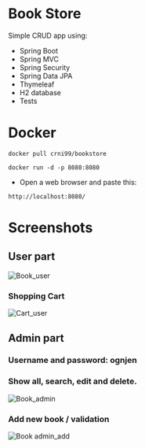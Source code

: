 # Book Store

Simple CRUD app using:

- Spring Boot
- Spring MVC
- Spring Security
- Spring Data JPA
- Thymeleaf
- H2 database
- Tests

# Docker
```
docker pull crni99/bookstore
```
```
docker run -d -p 8080:8080
```
- Open a web browser and paste this:
```
http://localhost:8080/
```

# Screenshots

## User part

![Book_user](https://user-images.githubusercontent.com/89692428/174270932-c4837762-9ea7-4223-82d3-ba04995cc48a.jpg)

### Shopping Cart
![Cart_user](https://user-images.githubusercontent.com/89692428/174271029-832d18a0-e71c-4a2f-afd8-93dd99a76078.jpg)

## Admin part
### Username and password: ognjen
### Show all, search, edit and delete.
![Book_admin](https://user-images.githubusercontent.com/89692428/174271088-fdae34a8-abc5-411f-8ebb-719de4ed1a31.jpg)

### Add new book / validation
![Book admin_add](https://user-images.githubusercontent.com/89692428/174271116-8e05cf80-1124-41ad-ae01-748fa5b9bf7d.jpg)
